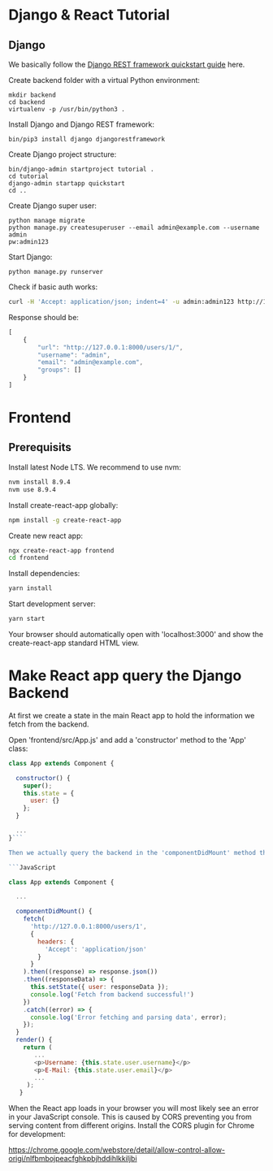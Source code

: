 # Django & React Tutorial

## Django

We basically follow the [Django REST framework quickstart guide](http://www.django-rest-framework.org/tutorial/quickstart/) here.

Create backend folder with a virtual Python environment:

```bash:
mkdir backend
cd backend
virtualenv -p /usr/bin/python3 .
```

Install Django and Django REST framework:

```bash:
bin/pip3 install django djangorestframework
```

Create Django project structure:

```bash:
bin/django-admin startproject tutorial .
cd tutorial
django-admin startapp quickstart
cd ..
```

Create Django super user:

```bash:
python manage migrate
python manage.py createsuperuser --email admin@example.com --username admin
pw:admin123
```

Start Django:

```bash:
python manage.py runserver
````

Check if basic auth works:

```bash
curl -H 'Accept: application/json; indent=4' -u admin:admin123 http://127.0.0.1:8000/users/
```

Response should be:

```JavaScript
[
    {
        "url": "http://127.0.0.1:8000/users/1/",
        "username": "admin",
        "email": "admin@example.com",
        "groups": []
    }
]
```

# Frontend

## Prerequisits

Install latest Node LTS. We recommend to use nvm:

```bash
nvm install 8.9.4
nvm use 8.9.4
```

Install create-react-app globally:

```bash
npm install -g create-react-app
````

Create new react app:

```bash
ngx create-react-app frontend
cd frontend
````

Install dependencies:

```bash
yarn install
```

Start development server:

```bash
yarn start
````

Your browser should automatically open with 'localhost:3000' and show the create-react-app standard HTML view.

# Make React app query the Django Backend

At first we create a state in the main React app to hold the information we fetch from the backend.

Open 'frontend/src/App.js' and add a 'constructor' method to the 'App' class:

```JavaScript
class App extends Component {

  constructor() {
    super();
    this.state = {
      user: {}
    };
  }

  ...
}```

Then we actually query the backend in the 'componentDidMount' method that is automatically called when the React component has been mounted;:

```JavaScript

class App extends Component {

  ...

  componentDidMount() {
    fetch(
      'http://127.0.0.1:8000/users/1',
      {
        headers: {
          'Accept': 'application/json'
        }
      }
    ).then((response) => response.json())
    .then((responseData) => {
      this.setState({ user: responseData });
      console.log('Fetch from backend successful!')
    })
    .catch((error) => {
      console.log('Error fetching and parsing data', error);
    });
  }
  render() {
    return (
       ...
       <p>Username: {this.state.user.username}</p>
       <p>E-Mail: {this.state.user.email}</p>
       ...
     );
   }
```

When the React app loads in your browser you will most likely see an error in your JavaScript console. This is caused by CORS preventing you from serving content from different origins. Install the CORS plugin for Chrome for development:

https://chrome.google.com/webstore/detail/allow-control-allow-origi/nlfbmbojpeacfghkpbjhddihlkkiljbi
